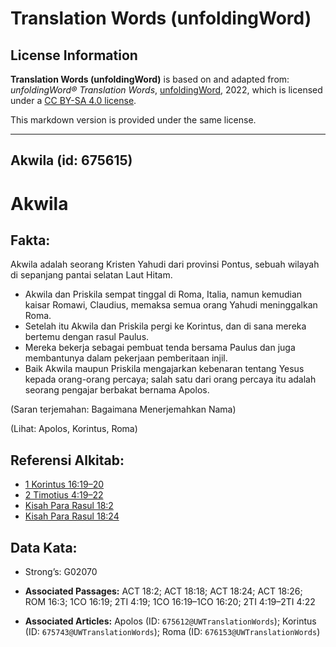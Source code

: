 # Translation Words (unfoldingWord)

## License Information

**Translation Words (unfoldingWord)** is based on and adapted from: _unfoldingWord® Translation Words_, [unfoldingWord](https://unfoldingword.org/utw), 2022, which is licensed under a [CC BY-SA 4.0 license](https://creativecommons.org/licenses/by-sa/4.0/legalcode.en).

This markdown version is provided under the same license.



--------------------------------

## Akwila (id: 675615)

Akwila
======

Fakta:
------

Akwila adalah seorang Kristen Yahudi dari provinsi Pontus, sebuah wilayah di sepanjang pantai selatan Laut Hitam.

* Akwila dan Priskila sempat tinggal di Roma, Italia, namun kemudian kaisar Romawi, Claudius, memaksa semua orang Yahudi meninggalkan Roma.
* Setelah itu Akwila dan Priskila pergi ke Korintus, dan di sana mereka bertemu dengan rasul Paulus.
* Mereka bekerja sebagai pembuat tenda bersama Paulus dan juga membantunya dalam pekerjaan pemberitaan injil.
* Baik Akwila maupun Priskila mengajarkan kebenaran tentang Yesus kepada orang\-orang percaya; salah satu dari orang percaya itu adalah seorang pengajar berbakat bernama Apolos.

(Saran terjemahan: Bagaimana Menerjemahkan Nama)

(Lihat: Apolos, Korintus, Roma)

Referensi Alkitab:
------------------

* [1 Korintus 16:19–20](https://ref.ly/1Cor0:0)
* [2 Timotius 4:19–22](https://ref.ly/2Tim0:0)
* [Kisah Para Rasul 18:2](https://ref.ly/Acts0:0)
* [Kisah Para Rasul 18:24](https://ref.ly/Acts0:0)

Data Kata:
----------

* Strong’s: G02070

* **Associated Passages:** ACT 18:2; ACT 18:18; ACT 18:24; ACT 18:26; ROM 16:3; 1CO 16:19; 2TI 4:19; 1CO 16:19–1CO 16:20; 2TI 4:19–2TI 4:22
* **Associated Articles:** Apolos (ID: `675612@UWTranslationWords`); Korintus (ID: `675743@UWTranslationWords`); Roma (ID: `676153@UWTranslationWords`)

